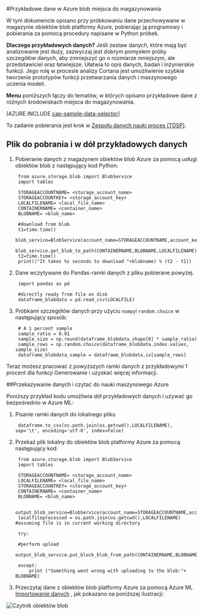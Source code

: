 <properties 
    pageTitle="Przykładowe dane w Azure blob miejsca do magazynowania | Microsoft Azure" 
    description="Przykładowe dane w magazynie obiektów Blob platformy Azure" 
    services="machine-learning,storage" 
    documentationCenter="" 
    authors="bradsev" 
    manager="jhubbard" 
    editor="cgronlun" />

<tags 
    ms.service="machine-learning" 
    ms.workload="data-services" 
    ms.tgt_pltfrm="na" 
    ms.devlang="na" 
    ms.topic="article" 
    ms.date="09/19/2016" 
    ms.author="fashah;garye;bradsev" /> 

#<a name="heading"></a>Przykładowe dane w Azure blob miejsca do magazynowania


W tym dokumencie opisano przy próbkowaniu dane przechowywane w magazynie obiektów blob platformy Azure, pobierając ją programowy i pobierania za pomocą procedury napisane w Python próbek.

**Dlaczego przykładowych danych?**
Jeśli zestaw danych, które mają być analizowanie jest duży, zazwyczaj jest dobrym pomysłem próby szczegółów danych, aby zmniejszyć go o rozmiarze mniejszym, ale przedstawiciel oraz łatwiejsze. Ułatwia to opis danych, badań i inżynierskie funkcji. Jego rolę w procesie analizy Cortana jest umożliwienie szybkie tworzenie prototypów funkcji przetwarzania danych i maszynowego uczenia modeli.

**Menu** poniższych łączy do tematów, w których opisano przykładowe dane z różnych środowiskach miejsca do magazynowania. 

[AZURE.INCLUDE [cap-sample-data-selector](../../includes/cap-sample-data-selector.md)]

To zadanie pobierania jest krok w [Zespołu danych nauki proces (TDSP)](https://azure.microsoft.com/documentation/learning-paths/cortana-analytics-process/).


## <a name="download-and-down-sample-data"></a>Plik do pobrania i w dół przykładowych danych
1. Pobieranie danych z magazynem obiektów blob Azure za pomocą usługi obiektów blob z następujący kod Python: 

        from azure.storage.blob import BlobService
        import tables
        
        STORAGEACCOUNTNAME= <storage_account_name>
        STORAGEACCOUNTKEY= <storage_account_key>
        LOCALFILENAME= <local_file_name>        
        CONTAINERNAME= <container_name>
        BLOBNAME= <blob_name>

        #download from blob
        t1=time.time()
        blob_service=BlobService(account_name=STORAGEACCOUNTNAME,account_key=STORAGEACCOUNTKEY)
        blob_service.get_blob_to_path(CONTAINERNAME,BLOBNAME,LOCALFILENAME)
        t2=time.time()
        print(("It takes %s seconds to download "+blobname) % (t2 - t1))

2. Dane wczytywane do Pandas-ramki danych z pliku pobierane powyżej.

        import pandas as pd

        #directly ready from file on disk
        dataframe_blobdata = pd.read_csv(LOCALFILE)

3. Próbkami szczegółów danych przy użyciu `numpy`i `random.choice` w następujący sposób:

        # A 1 percent sample
        sample_ratio = 0.01 
        sample_size = np.round(dataframe_blobdata.shape[0] * sample_ratio)
        sample_rows = np.random.choice(dataframe_blobdata.index.values, sample_size)
        dataframe_blobdata_sample = dataframe_blobdata.ix[sample_rows]

Teraz możesz pracować z powyższych ramki danych z przykładowymi 1 procent dla funkcji Generowanie i uzyskać więcej informacji.

##<a name="heading"></a>Przekazywanie danych i czytać do nauki maszynowego Azure

Poniższy przykład kodu umożliwia dół przykładowych danych i używać go bezpośrednio w Azure ML:

1. Pisanie ramki danych do lokalnego pliku

        dataframe.to_csv(os.path.join(os.getcwd(),LOCALFILENAME), sep='\t', encoding='utf-8', index=False)

2. Przekaż plik lokalny do obiektów blob platformy Azure za pomocą następujący kod:

        from azure.storage.blob import BlobService
        import tables

        STORAGEACCOUNTNAME= <storage_account_name>
        LOCALFILENAME= <local_file_name>
        STORAGEACCOUNTKEY= <storage_account_key>
        CONTAINERNAME= <container_name>
        BLOBNAME= <blob_name>

        output_blob_service=BlobService(account_name=STORAGEACCOUNTNAME,account_key=STORAGEACCOUNTKEY)    
        localfileprocessed = os.path.join(os.getcwd(),LOCALFILENAME) #assuming file is in current working directory
        
        try:
       
        #perform upload
        output_blob_service.put_block_blob_from_path(CONTAINERNAME,BLOBNAME,localfileprocessed)
        
        except:         
            print ("Something went wrong with uploading to the blob:"+ BLOBNAME)

3. Przeczytaj dane z obiektów blob platformy Azure za pomocą Azure ML [Importowanie danych](https://msdn.microsoft.com/library/azure/4e1b0fe6-aded-4b3f-a36f-39b8862b9004/) , jak pokazano na poniższej ilustracji:
 
![Czytnik obiektów blob](./media/machine-learning-data-science-sample-data-blob/reader_blob.png)

 
